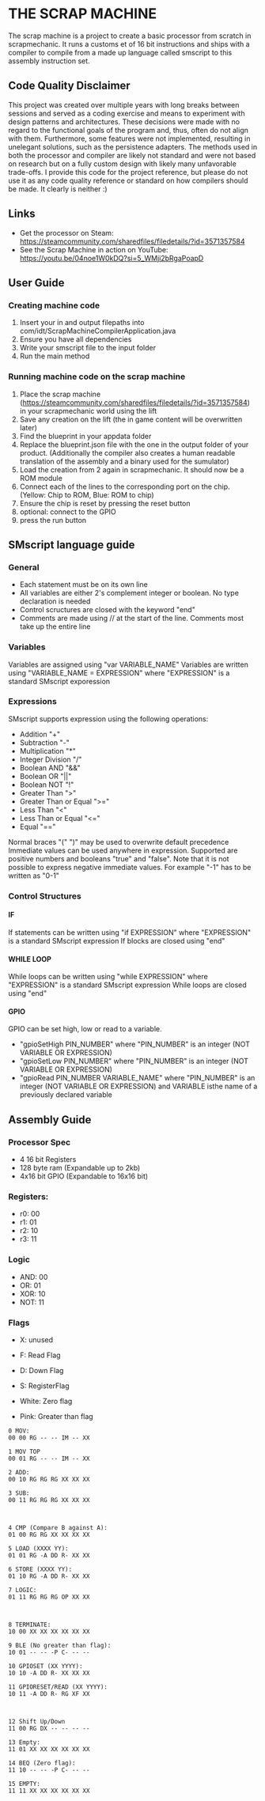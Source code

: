 # THE SCRAP MACHINE
The scrap machine is a project to create a basic processor from scratch in scrapmechanic. It runs a customs et of 16 bit instructions and ships with a compiler to compile from a made up language called smscript to this assembly instruction set.

## Code Quality Disclaimer
This project was created over multiple years with long breaks between sessions and served as a coding exercise and means to experiment with design patterns and architectures. These decisions were made with no regard to the functional goals of the program and, thus, often do not align with them. Furthermore, some features were not implemented, resulting in unelegant solutions, such as the persistence adapters. The methods used in both the processor and compiler are likely not standard and were not based on research but on a fully custom design with likely many unfavorable trade-offs. I provide this code for the project reference, but please do not use it as any code quality reference or standard on how compilers should be made. It clearly is neither :)

## Links
- Get the processor on Steam: https://steamcommunity.com/sharedfiles/filedetails/?id=3571357584
- See the Scrap Machine in action on YouTube: https://youtu.be/04noe1W0kDQ?si=5_WMji2bRgaPoapD


## User Guide
### Creating machine code
1. Insert your in and output filepaths into com/idt/ScrapMachineCompilerApplication.java
2. Ensure you have all dependencies
3. Write your smscript file to the input folder
4. Run the main method

### Running machine code on the scrap machine
1. Place the scrap machine (https://steamcommunity.com/sharedfiles/filedetails/?id=3571357584) in your scrapmechanic world using the lift
2. Save any creation on the lift (the in game content will be overwritten later)
3. Find the blueprint in your appdata folder
4. Replace the blueprint.json file with the one in the output folder of your product. (Additionally the compiler also creates a human readable translation of the assembly and a binary used for the sumulator)
5. Load the creation from 2 again in scrapmechanic. It should now be a ROM module
6. Connect each of the lines to the corresponding port on the chip. (Yellow: Chip to ROM, Blue: ROM to chip)
7. Ensure the chip is reset by pressing the reset button
8. optional: connect to the GPIO
9. press the run button

## SMscript language guide
### General
- Each statement must be on its own line
- All variables are either 2's complement integer or boolean. No type declaration is needed
- Control scructures are closed with the keyword "end"
- Comments are made using // at the start of the line. Comments most take up the entire line

### Variables
Variables are assigned using "var VARIABLE_NAME"
Variables are written using "VARIABLE_NAME = EXPRESSION" where "EXPRESSION" is a standard SMscript exporession

### Expressions
SMscript supports expression using the following operations:
- Addition "+"
- Subtraction "-"
- Multiplication "*"
- Integer Division "/"
- Boolean AND "&&"
- Boolean OR "||"
- Boolean NOT "!"
- Greater Than ">"
- Greater Than or Equal ">="
- Less Than "<"
- Less Than or Equal "<="
- Equal "=="

Normal braces "(" ")" may be used to overwrite default precedence
Immediate values can be used anywhere in expression. Supported are positive numbers and booleans "true" and "false".
Note that it is not possible to express negative immediate values. For example "-1" has to be written as "0-1"

### Control Structures
#### IF
If statements can be written using "if EXPRESSION" where "EXPRESSION" is a standard SMscript expression
If blocks are closed using "end"

#### WHILE LOOP
While loops can be written using "while EXPRESSION" where "EXPRESSION" is a standard SMscript expression
While loops are closed using "end"

#### GPIO
GPIO can be set high, low or read to a variable. 
- "gpioSetHigh PIN_NUMBER" where "PIN_NUMBER" is an integer (NOT VARIABLE OR EXPRESSION)
- "gpioSetLow PIN_NUMBER" where "PIN_NUMBER" is an integer (NOT VARIABLE OR EXPRESSION)
- "gpioRead PIN_NUMBER VARIABLE_NAME" where "PIN_NUMBER" is an integer (NOT VARIABLE OR EXPRESSION) and VARIABLE isthe name of a previously declared variable


## Assembly Guide
### Processor Spec
- 4 16 bit Registers
- 128 byte ram (Expandable up to 2kb)
- 4x16 bit GPIO (Expandable to 16x16 bit)

### Registers:
- r0: 00
- r1: 01
- r2: 10
- r3: 11

### Logic
- AND: 00
- OR: 01
- XOR: 10
- NOT: 11

### Flags
- X: unused
- F: Read Flag
- D: Down Flag
- S: RegisterFlag

- White: Zero flag
- Pink: Greater than flag



```
0 MOV:
00 00 RG -- -- IM -- XX

1 MOV TOP
00 01 RG -- -- IM -- XX

2 ADD:
00 10 RG RG RG XX XX XX

3 SUB:
00 11 RG RG RG XX XX XX



4 CMP (Compare B against A):
01 00 RG RG XX XX XX XX

5 LOAD (XXXX YY):
01 01 RG -A DD R- XX XX

6 STORE (XXXX YY):
01 10 RG -A DD R- XX XX

7 LOGIC:
01 11 RG RG RG OP XX XX



8 TERMINATE:
10 00 XX XX XX XX XX XX

9 BLE (No greater than flag):
10 01 -- -- -P C- -- --

10 GPIOSET (XX YYYY):
10 10 -A DD R- XX XX XX

11 GPIORESET/READ (XX YYYY):
10 11 -A DD R- RG XF XX



12 Shift Up/Down
11 00 RG DX -- -- -- --

13 Empty:
11 01 XX XX XX XX XX XX

14 BEQ (Zero flag):
11 10 -- -- -P C- -- --

15 EMPTY:
11 11 XX XX XX XX XX XX
```




